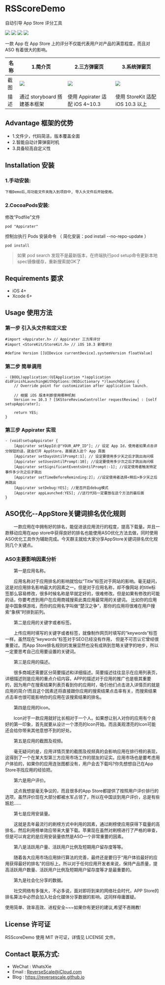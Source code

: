 # RSScoreDemo
自动引导 App Store 评分工具

![](https://img.shields.io/badge/platform-iOS-red.svg) 
![](https://img.shields.io/badge/language-Objective--C-orange.svg) 
![](https://img.shields.io/badge/download-2.4MB-brightgreen.svg)
![](https://img.shields.io/badge/license-MIT%20License-brightgreen.svg) 

一款 App 在 App Store 上的评分不仅能代表用户对产品的满意程度，而且对 ASO 有着很大的影响。

| 名称 |1.简介页 |2.三方弹窗页 |3.系统弹窗页 |
| ------------- | ------------- | ------------- | ------------- |
| 截图 | ![](http://og1yl0w9z.bkt.clouddn.com/17-9-1/61199712.jpg) | ![](http://og1yl0w9z.bkt.clouddn.com/17-9-1/7733634.jpg) | ![](http://og1yl0w9z.bkt.clouddn.com/17-9-1/36003767.jpg) |
| 描述 | 通过 storyboard 搭建基本框架 | 使用 Appirater 适配 iOS 4~10.3 | 使用 StoreKit 适配 iOS 10.3 以上 |


## Advantage 框架的优势
* 1.文件少，代码简洁，版本覆盖全面
* 2.智能自动计算弹窗时机
* 3.具备较高自定义性

## Installation 安装
### 1.手动安装:
`下载Demo后,将功能文件夹拖入到项目中, 导入头文件后开始使用。`
### 2.CocoaPods安装:
修改“Podfile”文件
```
pod "Appirater"
```
控制台执行 Pods 安装命令 （ 简化安装：pod install --no-repo-update ）
```
pod install
```
> 如果 pod search 发现不是最新版本，在终端执行pod setup命令更新本地spec镜像缓存，重新搜索就OK了

## Requirements 要求
* iOS 4+
* Xcode 6+


## Usage 使用方法
### 第一步 引入头文件和定义宏
```
#import <Appirater.h> // Appirater 三方库评分
#import <StoreKit/StoreKit.h> // iOS 10.3 新增评分

#define Version [[UIDevice currentDevice].systemVersion floatValue]
```
### 第二步 简单调用
```
- (BOOL)application:(UIApplication *)application didFinishLaunchingWithOptions:(NSDictionary *)launchOptions {
    // Override point for customization after application launch.
    
    // 根据 iOS 版本判断使用哪种机制
    Version >= 10.3 ? [SKStoreReviewController requestReview] : [self setupAppirater];
    
    return YES;
}
```
### 第三步 Appirater 实现
```
- (void)setupAppirater {
    [Appirater setAppId:@"YOUR_APP_ID"]; // 设定 App Id，使用者如果点击评分按钮的话，就会打开 AppStore，直接进入这个 App 頁面
    [Appirater setDaysUntilPrompt:1]; // 设定要使用多少天之后才跳出询问框
    [Appirater setUsesUntilPrompt:10]; //设定要使用多少次之后才跳出询问框
    [Appirater setSignificantEventsUntilPrompt:-1]; //设定使用者触发特定事件多少次之后才跳出
    [Appirater setTimeBeforeReminding:2]; //设定使用者选择<稍后>多少天之后再跳出
    [Appirater setDebug:YES]; //是否开启debug模式
    [Appirater appLaunched:YES]; //这行代码一定要放在这个方法的最后面
}
```

## ASO优化--AppStore关键词排名优化规则

　　一款应用在中拥有好的排名，能促进该应用流行的程度，提高下载量。并且一款移动应用在app store中获得良好的排名也能使用ASO优化方法去做，同时使用ASO优化工具作为辅助完成。今天群主就给大家分享AppStore关键词排名优化规则几个关键点。
  
### ASO主要影响因素分析

　　第一是应用名称。
  
　　应用名称对于应用排名的影响就恰似“Title”标签对于网站的影响。毫无疑问，这是对应用排名影响最大的因素之一。但是对于应用名称，却不像网站 的title标签那么容易修改，很多时候名称是早就定好的，很难修改。但是如果有修改的可能的话，你要考虑到用户在应用商城搜索此类应用最常用的关键词。 比如你的应用是中国象棋游戏，而你的应用名字叫做“楚汉之争”，那你的应用将很难在用户搜索“象棋”时排到前列。
  
　　第二是应用的关键字或者标签。
  
　　上传应用时填写的关键字或者标签，就像制作网页时填写的“keywords”标签一样。虽然现在“keywords”标签对于SEO已经没有作用， 但是不可否认它曾经很重要过。而App Store排名规则的发展显然也没有成熟到忽略关键字的地步，所以一定要思考自己应用要设置的关键词。
  
　　第三是应用的描述。
  
　　很多商城还需要区分简要描述和详细描述。简要描述往往显示在应用列表页，详细描述则是应用的重点介绍内容。APP的描述对于应用的推广也是极其重要 的，因为用户在搜索结果列表页看到你的应用时，吸引他们点击进入详情页的就是应用的简介!而且这个因素还将直接跟你应用的搜索结果点击率有关，而搜索结果 点击率也很可能影响你的应用在该搜索结果的排名。
  
　　第四是应用的Icon。
  
　　Icon对于一款应用就好比长相对于一个人。如果想让别人对你的应用有个良好的第一印象，首先就要从设计一个漂亮的Icon开始。而且美观漂亮的Icon可能还会给你带来其他意想不到的好处。
  
　　第五是应用的截图及视频。
  
　　毫无疑问的是，应用详情页里的截图及视频真的会影响应用在排行榜的表现，这得到了一个在某大型第三方应用市场工作的朋友的证实。应用市场也是要考虑用户体验的，如果你的应用连张图都没有，用户会去下载吗?你先想想自己在App Store寻找应用的经验把。
  
　　第六是用户评价。
  
　　这点我想是毫无争议的，而且很多的App Store都提供了按照用户评价排行的选项，虽然评价现在大部分都被水军占领了，所以在中国谈到用户评价，总是有些尴尬……
  
　　第七是应用安装量。
  
　　这就是去年最流行的刷榜方式中利用的因素，通过刷榜使应用获得下载量的高排名，然后利用榜单效应带来大量下载。苹果现在虽然对刷榜进行了严格的审查，但是可以肯定的是应用安装量依然是ASO一个非常重要的因素。
  
　　第八是活跃用户量、活跃用户比例及短期用户留存度等等。
  
　　随着各大应用市场应用排行算法的完善，最终还是要归于“用户体验最好的应用获得最好的排名”的目标上。所以对于任何应用开发者来说，保持产品质量，提高活跃用户数量、活跃用户比例及短期用户留存度等才是最重要的。
  
　　第九是社会化分享的数据。
  
　　社交网络有多强大，不必多说，面对即将到来的网络社会时代，APP Store的排名算法中必然会加入社会化媒体分享数据的影响，这同样毋庸置疑。

使用简单、效率高效、进程安全~~~如果你有更好的建议,希望不吝赐教!


## License 许可证
RSScoreDemo 使用 MIT 许可证，详情见 LICENSE 文件。


## Contact 联系方式:
* WeChat : WhatsXie
* Email : ReverseScale@iCloud.com
* Blog : https://reversescale.github.io
